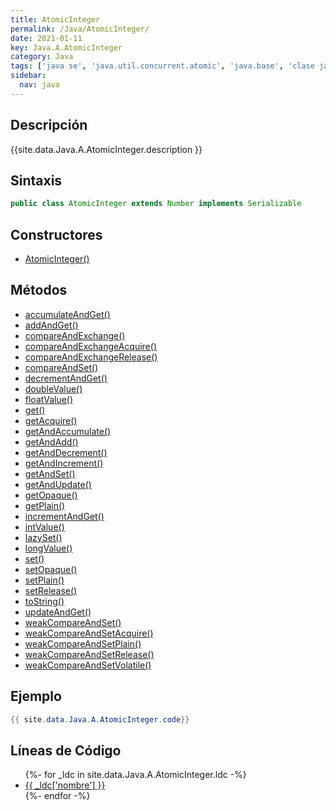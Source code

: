 ```yaml
---
title: AtomicInteger
permalink: /Java/AtomicInteger/
date: 2021-01-11
key: Java.A.AtomicInteger
category: Java
tags: ['java se', 'java.util.concurrent.atomic', 'java.base', 'clase java', 'Java 1.5']
sidebar: 
  nav: java
---
```


## Descripción
{{site.data.Java.A.AtomicInteger.description }}

## Sintaxis
~~~java
public class AtomicInteger extends Number implements Serializable
~~~

## Constructores
* [AtomicInteger()](/Java/AtomicInteger/AtomicInteger/)

## Métodos
* [accumulateAndGet()](/Java/AtomicInteger/accumulateAndGet)
* [addAndGet()](/Java/AtomicInteger/addAndGet)
* [compareAndExchange()](/Java/AtomicInteger/compareAndExchange)
* [compareAndExchangeAcquire()](/Java/AtomicInteger/compareAndExchangeAcquire)
* [compareAndExchangeRelease()](/Java/AtomicInteger/compareAndExchangeRelease)
* [compareAndSet()](/Java/AtomicInteger/compareAndSet)
* [decrementAndGet()](/Java/AtomicInteger/decrementAndGet)
* [doubleValue()](/Java/AtomicInteger/doubleValue)
* [floatValue()](/Java/AtomicInteger/floatValue)
* [get()](/Java/AtomicInteger/get)
* [getAcquire()](/Java/AtomicInteger/getAcquire)
* [getAndAccumulate()](/Java/AtomicInteger/getAndAccumulate)
* [getAndAdd()](/Java/AtomicInteger/getAndAdd)
* [getAndDecrement()](/Java/AtomicInteger/getAndDecrement)
* [getAndIncrement()](/Java/AtomicInteger/getAndIncrement)
* [getAndSet()](/Java/AtomicInteger/getAndSet)
* [getAndUpdate()](/Java/AtomicInteger/getAndUpdate)
* [getOpaque()](/Java/AtomicInteger/getOpaque)
* [getPlain()](/Java/AtomicInteger/getPlain)
* [incrementAndGet()](/Java/AtomicInteger/incrementAndGet)
* [intValue()](/Java/AtomicInteger/intValue)
* [lazySet()](/Java/AtomicInteger/lazySet)
* [longValue()](/Java/AtomicInteger/longValue)
* [set()](/Java/AtomicInteger/set)
* [setOpaque()](/Java/AtomicInteger/setOpaque)
* [setPlain()](/Java/AtomicInteger/setPlain)
* [setRelease()](/Java/AtomicInteger/setRelease)
* [toString()](/Java/AtomicInteger/toString)
* [updateAndGet()](/Java/AtomicInteger/updateAndGet)
* [weakCompareAndSet()](/Java/AtomicInteger/weakCompareAndSet)
* [weakCompareAndSetAcquire()](/Java/AtomicInteger/weakCompareAndSetAcquire)
* [weakCompareAndSetPlain()](/Java/AtomicInteger/weakCompareAndSetPlain)
* [weakCompareAndSetRelease()](/Java/AtomicInteger/weakCompareAndSetRelease)
* [weakCompareAndSetVolatile()](/Java/AtomicInteger/weakCompareAndSetVolatile)

## Ejemplo
~~~java
{{ site.data.Java.A.AtomicInteger.code}}
~~~

## Líneas de Código
<ul>
{%- for _ldc in site.data.Java.A.AtomicInteger.ldc -%}
   <li>
       <a href="{{_ldc['url'] }}">{{ _ldc['nombre'] }}</a>
   </li>
{%- endfor -%}
</ul>
